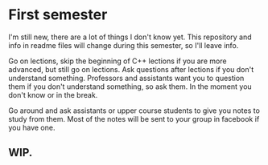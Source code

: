 # First semester

I'm still new, there are a lot of things I don't know yet. This repository and info in readme files will change during this semester, so I'll leave info. 

Go on lections, skip the beginning of C++ lections if you are more advanced, but still go on lections. Ask questions after lections if you don't understand something. Professors and assistants want you to question
them if you don't understand something, so ask them. In the moment you don't know or in the break.

Go around and ask assistants or upper course students to give you notes to study from them. Most of the notes will be sent to your group in facebook if you have one.


## WIP.
